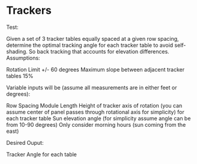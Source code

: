 # Trackers
Test:

Given a set of 3 tracker tables equally spaced at a given row spacing, determine the optimal tracking angle for each tracker table to avoid self-shading. So back tracking that accounts for elevation differences.
Assumptions:

Rotation Limit +/- 60 degrees
Maximum slope between adjacent tracker tables 15%

Variable inputs will be (assume all measurements are in either feet or degrees):

Row Spacing
Module Length
Height of tracker axis of rotation (you can assume center of panel passes through rotational axis for simplicity) for each tracker table
Sun elevation angle (for simplicity assume angle can be from 10-90 degrees)
Only consider morning hours (sun coming from the east)
 

Desired Ouput:

Tracker Angle for each table
 

